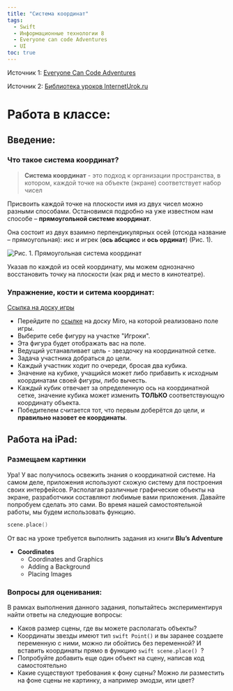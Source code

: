 ```yaml
---
title: "Система координат"
tags:
  - Swift
  - Информационные технологии 8
  - Everyone can code Adventures
  - UI
toc: true
---
```

Источник 1: [Everyone Can Code Adventures](https://apple.co/everyonecancode-adventures)

Источник 2: [Библиотека уроков InternetUrok.ru](https://interneturok.ru/lesson/algebra/7-klass/effektivnye-kursy/koordinatnaya-ploskost-chast-1-sistemy-koordinat-i-ih-vidy)

# Работа в классе:
## Введение:
### Что такое система координат?
>**Система координат** - это подход к организации пространства, в котором, каждой точке на объекте (экране) соответствует набор чисел

Присвоить каждой точке на плоскости имя из двух чисел можно разными способами. Остановимся подробно на уже известном нам способе – **прямоугольной системе координат**.

Она состоит из двух взаимно перпендикулярных осей (отсюда название – прямоугольная): икс и игрек (**ось абсцисс** и **ось ординат**) (Рис. 1).

![Рис. 1. Прямоугольная система координат](https://static-interneturok.cdnvideo.ru/content/konspekt_image/325452/76f24d20_a857_0135_1010_026f34392a47.gif)

Указав по каждой из осей координату, мы можем однозначно восстановить точку на плоскости (как ряд и место в кинотеатре).

### Упражнение, кости и ситема координат:

[Ссылка на доску игры](https://miro.com/app/board/o9J_lzfnz5c=/)

-  Перейдите по [ссылке](https://miro.com/app/board/o9J_lzfnz5c=/) на доску Miro, на которой реализовано поле игры.
- Выберите себе фигуру на участке "Игроки". 
- Эта фигура будет отображать вас на поле. 
- Ведущий устанавливает цель - звездочку на координатной сетке. 
- Задача участника добраться до цели. 
- Каждый участник ходит по очереди, бросая два кубика. 
- Значение на кубике, учащийся может либо прибавить к исходным координатам своей фигуры, либо вычесть. 
- Каждый кубик отвечает за определенную ось на координатной сетке, значение кубика может изменить **ТОЛЬКО** соответствующую координату объекта. 
- Победителем считается тот, что первым доберётся до цели, и **правильно назовет ее координаты**.

## Работа на iPad:
### Размещаем картинки
Ура! У вас получилось освежить знания о координатной системе. На самом деле, приложения используют схожую систему для построения своих интерфейсов. Располагая различные графические объекты на экране, разработчики составляют любимые вами приложения. Давайте попробуем сделать это сами. Во время нашей самостоятельной работы, мы будем использовать функцию.  
```swift
scene.place()
```
От вас на уроке требуется выполнить задания из книги **Blu’s Adventure**
- **Coordinates** ​
	- Coordinates and Graphics  
	- Adding a Background          
	- Placing Images	
### Вопросы для оценивания:
В рамках выполнения данного задания, попытайтесь экспериментируя найти ответы на следующие вопросы:
- Каков размер сцены, где вы можете располагать объекты?
- Координаты звезды имеют тип ```swift Point()``` 
и вы заранее создаете переменную с ними, можно ли обойтись без переменной? И вставить координаты прямо в функцию ```swift scene.place() ```?
- Попробуйте добавить еще один объект на сцену, написав код самостоятельно
- Какие существуют требования к фону сцены? Можно ли разместить на фоне сцены не картинку, а например эмодзи, или цвет?

